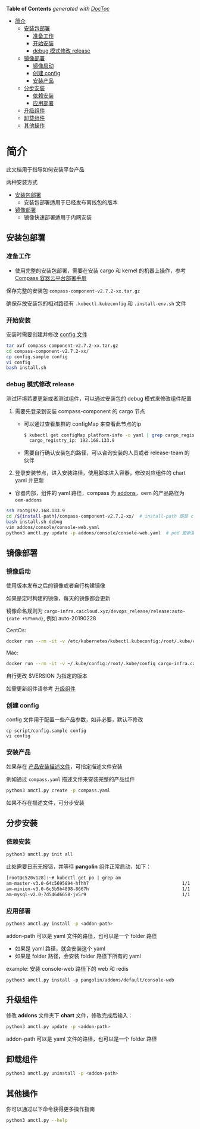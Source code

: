 <!-- START doctoc generated TOC please keep comment here to allow auto update -->
<!-- DON'T EDIT THIS SECTION, INSTEAD RE-RUN doctoc TO UPDATE -->
**Table of Contents**  *generated with [DocToc](https://github.com/thlorenz/doctoc)*

- [简介](#%E7%AE%80%E4%BB%8B)
  - [安装包部署](#%E5%AE%89%E8%A3%85%E5%8C%85%E9%83%A8%E7%BD%B2)
    - [准备工作](#%E5%87%86%E5%A4%87%E5%B7%A5%E4%BD%9C)
    - [开始安装](#%E5%BC%80%E5%A7%8B%E5%AE%89%E8%A3%85)
    - [debug 模式修改 release](#debug-%E6%A8%A1%E5%BC%8F%E4%BF%AE%E6%94%B9-release)
  - [镜像部署](#%E9%95%9C%E5%83%8F%E9%83%A8%E7%BD%B2)
    - [镜像启动](#%E9%95%9C%E5%83%8F%E5%90%AF%E5%8A%A8)
    - [创建 config](#%E5%88%9B%E5%BB%BA-config)
    - [安装产品](#%E5%AE%89%E8%A3%85%E4%BA%A7%E5%93%81)
  - [分步安装](#%E5%88%86%E6%AD%A5%E5%AE%89%E8%A3%85)
    - [依赖安装](#%E4%BE%9D%E8%B5%96%E5%AE%89%E8%A3%85)
    - [应用部署](#%E5%BA%94%E7%94%A8%E9%83%A8%E7%BD%B2)
  - [升级组件](#%E5%8D%87%E7%BA%A7%E7%BB%84%E4%BB%B6)
  - [卸载组件](#%E5%8D%B8%E8%BD%BD%E7%BB%84%E4%BB%B6)
  - [其他操作](#%E5%85%B6%E4%BB%96%E6%93%8D%E4%BD%9C)

<!-- END doctoc generated TOC please keep comment here to allow auto update -->

# 简介

此文档用于指导如何安装平台产品

两种安装方式

- [安装包部署](#%E5%AE%89%E8%A3%85%E5%8C%85%E9%83%A8%E7%BD%B2)
    - 安装包部署适用于已经发布离线包的版本
- [镜像部署](#%E9%95%9C%E5%83%8F%E9%83%A8%E7%BD%B2)
    - 镜像快速部署适用于内网安装

## 安装包部署

### 准备工作

- 使用完整的安装包部署，需要在安装 cargo 和 kernel 的机器上操作，参考 [Compass 容器云平台部署手册](https://docs.google.com/document/d/1BrLNUsbSpDM_v4Owv97fLCnG_ccIA2eULu8_Sx80Eyc/edit#heading=h.2yy1aubfzm7r) 

保存完整的安装包 `compass-component-v2.7.2-xx.tar.gz `

确保存放安装包的相对路径有 `.kubectl.kubeconfig` 和 `.install-env.sh` 文件

### 开始安装

安装时需要创建并修改 [config 文件](#%E5%88%9B%E5%BB%BA-config)

```bash
tar xvf compass-component-v2.7.2-xx.tar.gz 
cd compass-component-v2.7.2-xx/
cp config.sample config 
vi config
bash install.sh
```

### debug 模式修改 release

测试环境若要更新或者测试组件，可以通过安装包的 debug 模式来修改组件配置

1. 需要先登录到安装 compass-component 的 cargo 节点
    - 可以通过查看集群的 configMap 来查看此节点的ip
        ```bash
        $ kubectl get configMap platform-info -o yaml | grep cargo_registry_ip
          cargo_registry_ip: 192.168.133.9
        ```
    - 需要自行确认安装包的路径，可以咨询安装的人员或者 release-team 的伙伴

2. 登录安装节点，进入安装路径，使用脚本进入容器，修改对应组件的 chart yaml 并更新

- 容器内部，组件的 yaml 路径，compass 为 [addons](../addons)，oem 的产品路径为 `oem-addons`

```bash
ssh root@192.168.133.9
cd /${install-path}/compass-component-v2.7.2-xx/  # install-path 即是 cargo 节点安装包的安装路径，例如 /compass
bash install.sh debug
vim addons/console/console-web.yaml
python3 amctl.py update -p addons/console/console-web.yaml  # pod 更新需等待一分钟左右
```

## 镜像部署

### 镜像启动

使用版本发布之后的镜像或者自行构建镜像

如果是定时构建的镜像，每天的镜像都会更新

镜像命名规则为 `cargo-infra.caicloud.xyz/devops_release/release:auto-{date +%Y%m%d}`, 例如 auto-20190228

CentOs:

```bash
docker run --rm -it -v /etc/kubernetes/kubectl.kubeconfig:/root/.kube/config cargo-infra.caicloud.xyz/devops_release/release:$VERSION bash
```

Mac:

```bash
docker run --rm -it -v ~/.kube/config:/root/.kube/config cargo-infra.caicloud.xyz/devops_release/release:$VERSION bash
```

自行更改 $VERSION 为指定的版本

如需更新组件请参考 [升级组件](#%E5%8D%87%E7%BA%A7%E7%BB%84%E4%BB%B6)

### 创建 config

config 文件用于配置一些产品参数，如非必要，默认不修改

```
cp script/config.sample config
vi config
```

### 安装产品

如果存在 [产品安装描述文件](./configurable-product-installation.md)，可指定描述文件安装

例如通过 `compass.yaml` 描述文件来安装完整的产品组件

```bash
python3 amctl.py create -p compass.yaml
```

如果不存在描述文件，可分步安装

## 分步安装

### 依赖安装

```bash
python3 amctl.py init all
```

此处需要日志无报错，并等待 **pangolin** 组件正常启动，如下：

```txt
[root@c520v128]:~# kubectl get po | grep am
am-master-v3.0-64c5695894-hfhh7                                   1/1       Running             0          1d
am-minion-v3.0-6c5b5b4898-8667h                                   1/1       Running             0          1d
am-mysql-v2.0-7d546d6658-jv5r9                                    1/1       Running             0          1d
```

### 应用部署

```bash
python3 amctl.py install -p <addon-path>
```

addon-path 可以是 yaml 文件的路径，也可以是一个 folder 路径

- 如果是 yaml 路径，就会安装这个 yaml
- 如果是 folder 路径，会安装 folder 路径下所有的 yaml

example: 安装 console-web 路径下的 web 和 redis

```
python3 amctl.py install -p pangolin/addons/default/console-web
```

## 升级组件

修改 **addons** 文件夹下 **chart** 文件，修改完成后输入：

```bash
python3 amctl.py update -p <addon-path>
```

addon-path 可以是 yaml 文件的路径，也可以是一个 folder 路径

## 卸载组件

```bash
python3 amctl.py uninstall -p <addon-path>
```

## 其他操作

你可以通过以下命令获得更多操作指南

```bash
python3 amctl.py --help
```
